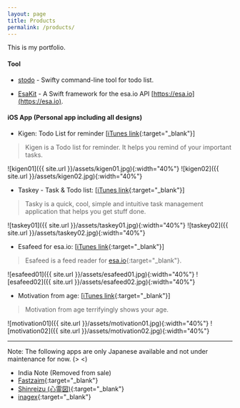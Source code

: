 ```yaml
---
layout: page
title: Products
permalink: /products/
---
```


This is my portfolio.

#### Tool

- [stodo](https://github.com/pixyzehn/stodo) - Swifty command-line tool for todo list.

- [EsaKit](https://github.com/pixyzehn/EsaKit) - A Swift framework for the esa.io API [https://esa.io](https://esa.io).

#### iOS App (Personal app including all designs)

- Kigen: Todo List for reminder [[iTunes link](https://itunes.apple.com/us/app/kigen-todo-list-for-reminder/id1198205732?l=en&mt=8){:target="_blank"}]

> Kigen is a Todo list for reminder. It helps you remind of your important tasks.

![kigen01]({{ site.url }}/assets/kigen01.jpg){:width="40%"}
![kigen02]({{ site.url }}/assets/kigen02.jpg){:width="40%"}

- Taskey - Task & Todo list: [[iTunes link](https://itunes.apple.com/us/app/taskey-tasuku-guan-li-todorisuto/id1063089003?ls=1&mt=8){:target="_blank"}]

> Tasky is a quick, cool, simple and intuitive task management application that helps you get stuff done.

![taskey01]({{ site.url }}/assets/taskey01.jpg){:width="40%"}
![taskey02]({{ site.url }}/assets/taskey02.jpg){:width="40%"}

- Esafeed for esa.io: [[iTunes link](https://itunes.apple.com/us/app/esafeed-for-esa.io/id1111901482?ls=1&mt=8){:target="_blank"}]

> Esafeed is a feed reader for [esa.io](https://esa.io/){:target="_blank"}.

![esafeed01]({{ site.url }}/assets/esafeed01.jpg){:width="40%"}
![esafeed02]({{ site.url }}/assets/esafeed02.jpg){:width="40%"}

- Motivation from age: [[iTunes link](https://itunes.apple.com/us/app/motivation-from-age/id1028896399?ls=1&mt=8){:target="_blank"}]

> Motivation from age terrifyingly shows your age.

![motivation01]({{ site.url }}/assets/motivation01.jpg){:width="40%"}
![motivation02]({{ site.url }}/assets/motivation02.jpg){:width="40%"}

---

Note: The following apps are only Japanese available and not under maintenance for now. (> <)

- India Note (Removed from sale)
- [Fastzaim](https://itunes.apple.com/us/app/fastzaim-su-zaokuzaimni-tou/id883247555?ls=1&mt=8){:target="_blank"}
- [Shinreizu (心霊図)](https://itunes.apple.com/us/app/xin-ling-tu/id574730808?ls=1&mt=8){:target="_blank"}
- [inagex](https://itunes.apple.com/us/app/inagex/id552058343?ls=1&mt=8){:target="_blank"}
